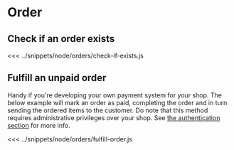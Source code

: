 # Order

## Check if an order exists
<<< ../snippets/node/orders/check-if-exists.js

## Fulfill an unpaid order
Handy if you're developing your own payment system for your shop. The below example will mark an order as paid,
completing the order and in turn sending the ordered items to the customer. Do note that this method requires
administrative privileges over your shop. See [the authentication section](/guide/authentication.md) for more info.

<<< ../snippets/node/orders/fulfill-order.js